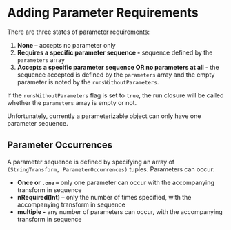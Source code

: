 # Adding Parameter Requirements

There are three states of parameter requirements:

1. **None –** accepts no parameter only
2. **Requires a specific parameter sequence -** sequence defined by the `parameters` array
3. **Accepts a specific parameter sequence OR no parameters at all -** the sequence accepted is defined by the `parameters` array and the empty parameter is noted by the `runsWithoutParameters`.

If the `runsWithoutParameters` flag is set to `true`, the run closure will be called whether the `parameters` array is empty or not.

Unfortunately, currently a parameterizable object can only have one parameter sequence.

## Parameter Occurrences

A parameter sequence is defined by specifying an array of `(StringTransform, ParameterOccurrences)` tuples. Parameters can occur:

* **Once or `.one` –** only one parameter can occur with the accompanying transform in sequence
* **nRequired(Int) –** only the number of times specified, with the accompanying transform in sequence
* **multiple -** any number of parameters can occur, with the accompanying transform in sequence
